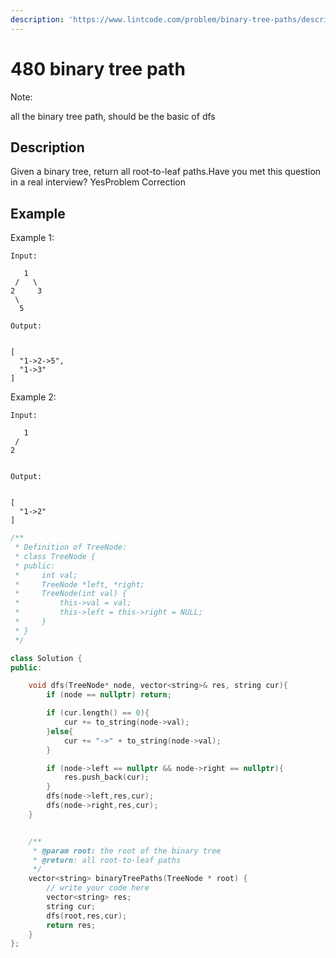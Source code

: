 ```yaml
---
description: 'https://www.lintcode.com/problem/binary-tree-paths/description'
---
```


# 480 binary tree path

Note:

all the binary tree path, should be the basic of dfs

## Description

Given a binary tree, return all root-to-leaf paths.Have you met this question in a real interview? YesProblem Correction

## Example

Example 1:

```text
Input:

   1
 /   \
2     3
 \
  5

Output:


[
  "1->2->5",
  "1->3"
]
```

Example 2:

```text
Input:

   1
 /   
2     


Output:


[
  "1->2"
]
```

```cpp
/**
 * Definition of TreeNode:
 * class TreeNode {
 * public:
 *     int val;
 *     TreeNode *left, *right;
 *     TreeNode(int val) {
 *         this->val = val;
 *         this->left = this->right = NULL;
 *     }
 * }
 */

class Solution {
public:

    void dfs(TreeNode* node, vector<string>& res, string cur){
        if (node == nullptr) return;

        if (cur.length() == 0){
            cur += to_string(node->val);
        }else{
            cur += "->" + to_string(node->val);
        }

        if (node->left == nullptr && node->right == nullptr){
            res.push_back(cur);
        }
        dfs(node->left,res,cur);
        dfs(node->right,res,cur);
    }


    /**
     * @param root: the root of the binary tree
     * @return: all root-to-leaf paths
     */
    vector<string> binaryTreePaths(TreeNode * root) {
        // write your code here
        vector<string> res;
        string cur;
        dfs(root,res,cur);
        return res;
    }
};
```

